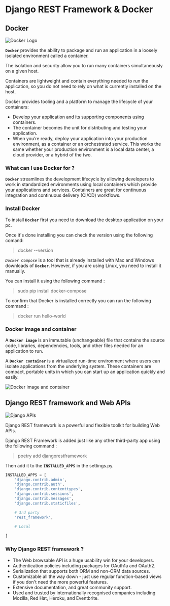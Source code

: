 # Django REST Framework & Docker

## Docker

![Docker Logo](https://www.docker.com/sites/default/files/d8/2019-07/vertical-logo-monochromatic.png)

**`Docker`** provides the ability to package and run an application in a loosely isolated environment called a container.

The isolation and security allow you to run many containers simultaneously on a given host.

Containers are lightweight and contain everything needed to run the application, so you do not need to rely on what is currently installed on the host.

Docker provides tooling and a platform to manage the lifecycle of your containers:

* Develop your application and its supporting components using containers.
* The container becomes the unit for distributing and testing your application.
* When you’re ready, deploy your application into your production environment, as a container or an orchestrated service. This works the same whether your production environment is a local data center, a cloud provider, or a hybrid of the two.

### What can I use Docker for ?

**`Docker`** streamlines the development lifecycle by allowing developers to work in standardized environments using local containers which provide your applications and services. Containers are great for continuous integration and continuous delivery (CI/CD) workflows.

### Install Docker

To install **`Docker`** first you need to download the desktop application on your pc.

Once it's done installing you can check the version using the following comand:

> docker --version

*`Docker Compose`* is a tool that is already installed with Mac and Windows downloads of **`Docker`**. However, if you are using Linux, you need to install it manually.

You can install it using the following command :

> sudo pip install docker-compose

To confirm that Docker is installed correctly you can run the following command :

> docker run hello-world

### Docker image and container

A **`Docker image`** is an immutable (unchangeable) file that contains the source code, libraries, dependencies, tools, and other files needed for an application to run.

A **`Docker container`** is a virtualized run-time environment where users can isolate applications from the underlying system. These containers are compact, portable units in which you can start up an application quickly and easily.

![Docker image and container](https://phoenixnap.com/kb/wp-content/uploads/2021/04/container-layers.png)

## Django REST framework and Web APIs

![Django APIs](https://www.django-rest-framework.org/img/logo.png)

Django REST framework is a powerful and flexible toolkit for building Web APIs.

Django REST Framework is added just like any other third-party app using the following command :

> poetry add djangorestframework

Then add it to the **`INSTALLED_APPS`** in the settings.py.

```python
INSTALLED_APPS = [
    'django.contrib.admin',
    'django.contrib.auth',
    'django.contrib.contenttypes',
    'django.contrib.sessions',
    'django.contrib.messages',
    'django.contrib.staticfiles',

    # 3rd party
    'rest_framework',

    # Local
    
]
```

### Why Django REST framework ?

* The Web browsable API is a huge usability win for your developers.
* Authentication policies including packages for OAuth1a and OAuth2.
* Serialization that supports both ORM and non-ORM data sources.
* Customizable all the way down - just use regular function-based views if you don't need the more powerful features.
* Extensive documentation, and great community support.
* Used and trusted by internationally recognised companies including Mozilla, Red Hat, Heroku, and Eventbrite.

